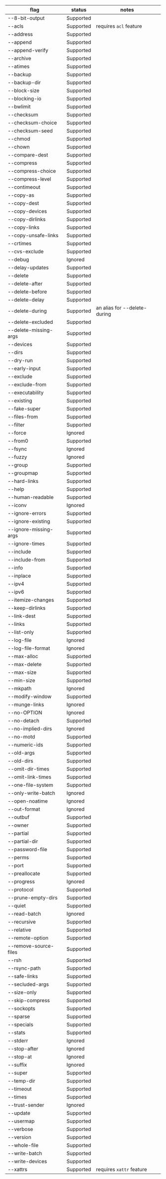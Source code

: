 | flag | status | notes |
| --- | --- | --- |
| --8-bit-output | Supported |  |
| --acls | Supported | requires `acl` feature |
| --address | Supported |  |
| --append | Supported |  |
| --append-verify | Supported |  |
| --archive | Supported |  |
| --atimes | Supported |  |
| --backup | Supported |  |
| --backup-dir | Supported |  |
| --block-size | Supported |  |
| --blocking-io | Supported |  |
| --bwlimit | Supported |  |
| --checksum | Supported |  |
| --checksum-choice | Supported |  |
| --checksum-seed | Supported |  |
| --chmod | Supported |  |
| --chown | Supported |  |
| --compare-dest | Supported |  |
| --compress | Supported |  |
| --compress-choice | Supported |  |
| --compress-level | Supported |  |
| --contimeout | Supported |  |
| --copy-as | Supported |  |
| --copy-dest | Supported |  |
| --copy-devices | Supported |  |
| --copy-dirlinks | Supported |  |
| --copy-links | Supported |  |
| --copy-unsafe-links | Supported |  |
| --crtimes | Supported |  |
| --cvs-exclude | Supported |  |
| --debug | Ignored |  |
| --delay-updates | Supported |  |
| --delete | Supported |  |
| --delete-after | Supported |  |
| --delete-before | Supported |  |
| --delete-delay | Supported |  |
| --delete-during | Supported | an alias for --delete-during |
| --delete-excluded | Supported |  |
| --delete-missing-args | Supported |  |
| --devices | Supported |  |
| --dirs | Supported |  |
| --dry-run | Supported |  |
| --early-input | Supported |  |
| --exclude | Supported |  |
| --exclude-from | Supported |  |
| --executability | Supported |  |
| --existing | Supported |  |
| --fake-super | Supported |  |
| --files-from | Supported |  |
| --filter | Supported |  |
| --force | Ignored |  |
| --from0 | Supported |  |
| --fsync | Ignored |  |
| --fuzzy | Ignored |  |
| --group | Supported |  |
| --groupmap | Supported |  |
| --hard-links | Supported |  |
| --help | Supported |  |
| --human-readable | Supported |  |
| --iconv | Ignored |  |
| --ignore-errors | Supported |  |
| --ignore-existing | Supported |  |
| --ignore-missing-args | Supported |  |
| --ignore-times | Supported |  |
| --include | Supported |  |
| --include-from | Supported |  |
| --info | Supported |  |
| --inplace | Supported |  |
| --ipv4 | Supported |  |
| --ipv6 | Supported |  |
| --itemize-changes | Supported |  |
| --keep-dirlinks | Supported |  |
| --link-dest | Supported |  |
| --links | Supported |  |
| --list-only | Supported |  |
| --log-file | Ignored |  |
| --log-file-format | Ignored |  |
| --max-alloc | Supported |  |
| --max-delete | Supported |  |
| --max-size | Supported |  |
| --min-size | Supported |  |
| --mkpath | Ignored |  |
| --modify-window | Supported |  |
| --munge-links | Ignored |  |
| --no-OPTION | Ignored |  |
| --no-detach | Supported |  |
| --no-implied-dirs | Ignored |  |
| --no-motd | Supported |  |
| --numeric-ids | Supported |  |
| --old-args | Supported |  |
| --old-dirs | Supported |  |
| --omit-dir-times | Supported |  |
| --omit-link-times | Supported |  |
| --one-file-system | Supported |  |
| --only-write-batch | Ignored |  |
| --open-noatime | Ignored |  |
| --out-format | Ignored |  |
| --outbuf | Supported |  |
| --owner | Supported |  |
| --partial | Supported |  |
| --partial-dir | Supported |  |
| --password-file | Supported |  |
| --perms | Supported |  |
| --port | Supported |  |
| --preallocate | Supported |  |
| --progress | Ignored |  |
| --protocol | Supported |  |
| --prune-empty-dirs | Supported |  |
| --quiet | Supported |  |
| --read-batch | Ignored |  |
| --recursive | Supported |  |
| --relative | Supported |  |
| --remote-option | Supported |  |
| --remove-source-files | Supported |  |
| --rsh | Supported |  |
| --rsync-path | Supported |  |
| --safe-links | Supported |  |
| --secluded-args | Supported |  |
| --size-only | Supported |  |
| --skip-compress | Supported |  |
| --sockopts | Supported |  |
| --sparse | Supported |  |
| --specials | Supported |  |
| --stats | Supported |  |
| --stderr | Ignored |  |
| --stop-after | Ignored |  |
| --stop-at | Ignored |  |
| --suffix | Ignored |  |
| --super | Supported |  |
| --temp-dir | Supported |  |
| --timeout | Supported |  |
| --times | Supported |  |
| --trust-sender | Ignored |  |
| --update | Supported |  |
| --usermap | Supported |  |
| --verbose | Supported |  |
| --version | Supported |  |
| --whole-file | Supported |  |
| --write-batch | Supported |  |
| --write-devices | Supported |  |
| --xattrs | Supported | requires `xattr` feature |
